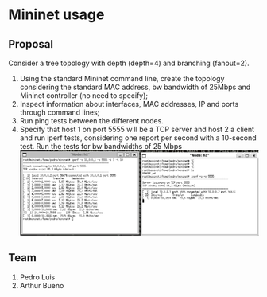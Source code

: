 # Mininet usage

## Proposal
Consider a tree topology with depth (depth=4) and branching (fanout=2).
1. Using the standard Mininet command line, create the topology considering the standard MAC address, bw bandwidth of 25Mbps and Mininet controller (no need to specify); 
2. Inspect information about interfaces, MAC addresses, IP and ports through command lines; 
3. Run ping tests between the different nodes. 
4. Specify that host 1 on port 5555 will be a TCP server and host 2 a client and run iperf tests, considering one report per second with a 10-second test. Run the tests for bw bandwidths of 25 Mbps
  ![TCP Connection](tcp_connection.png)

## Team
1. Pedro Luis
2. Arthur Bueno
